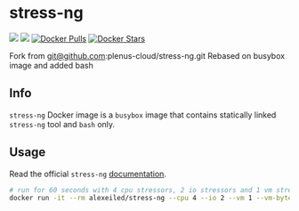 # stress-ng
[![](https://github.com/alexei-led/stress-ng/workflows/Docker%20Image%20CI/badge.svg)](https://github.com/alexei-led/stress-ng/actions?query=workflow%3A"Docker+Image+CI") [![](https://github.com/alexei-led/stress-ng/workflows/Check%20stress-ng%20Release/badge.svg)](https://github.com/alexei-led/stress-ng/actions?query=workflow%3A"Check+stress-ng+Release")
[![Docker Pulls](https://img.shields.io/docker/pulls/alexeiled/stress-ng.svg)](https://hub.docker.com/r/alexeiled/stress-ng/) [![Docker Stars](https://img.shields.io/docker/stars/alexeiled/stress-ng.svg)](https://hub.docker.com/r/alexeiled/stress-ng/)

Fork from git@github.com:plenus-cloud/stress-ng.git
Rebased on busybox image and added bash

## Info

`stress-ng` Docker image is a `busybox` image that contains statically linked `stress-ng` tool and `bash` only.

## Usage

Read the official `stress-ng` [documentation](http://kernel.ubuntu.com/~cking/stress-ng/).

```sh
# run for 60 seconds with 4 cpu stressors, 2 io stressors and 1 vm stressor using 1GB of virtual memory
docker run -it --rm alexeiled/stress-ng --cpu 4 --io 2 --vm 1 --vm-bytes 1G --timeout 60s --metrics-brief
```
